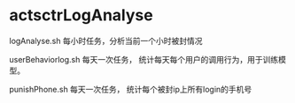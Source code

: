 # actsctrLogAnalyse

logAnalyse.sh  每小时任务，分析当前一个小时被封情况

userBehaviorlog.sh  每天一次任务， 统计每天每个用户的调用行为，用于训练模型。

punishPhone.sh   每天一次任务， 统计每个被封ip上所有login的手机号
